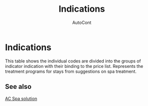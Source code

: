 ﻿---
    title: "Indications"
    author: AutoCont
    ms.date: 04/30/2018
    ms.topic: article
    ms.prod: dynamics-nav-2017
    ms.contentlocale: en
    ms.lasthandoff: 04/30/2018
---

# Indications

This table shows the individual codes are divided into the groups of indicator indication with their binding to the price list. Represents the treatment programs for stays from suggestions on spa treatment. 


## <a name="see-also"></a>See also
[AC Spa solution](ac-spa-solution.md)
